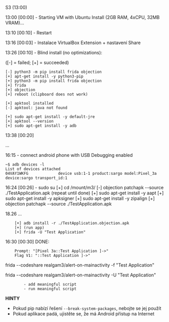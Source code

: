 S3 (13:00)

13:00 [00:00] - Starting VM with Ubuntu Install (2GB RAM, 4xCPU, 32MB VRAM)...

13:10 [00:10] - Restart

13:16 [00:03] - Instalace VirtualBox Extension + nastavení Share

13:26 [00:10] - Blind install (no optimizations):

([-] = failed; [+] = succeeded)

    [-] python3 -m pip install frida objection
    [+] apt-get install -y python3-pip
    [+] python3 -m pip install frida objection
    [+] frida
    [+] objection
    [+] reboot (clipboard does not work)

    [+] apktool installed
    [-] apktool: java not found

    [+] sudo apt-get install -y default-jre
    [+] apktool --version
    [+] sudo apt-get install -y adb

13:38 [00:20]

...

16:15 - connect android phone with USB Debugging enabled

```
~$ adb devices -l
List of devices attached
04VAY1WKFG             device usb:1-1 product:sargo model:Pixel_3a device:sargo transport_id:1
```

16:24 [00:26]  - sudo su
        [+] cd /mount/m3/
        [-] objection patchapk --source ./TestApplication.apk
        (repeat until done)
        [+] sudo apt-get install -y aapt
        [+] sudo apt-get install -y apksigner
        [+] sudo apt-get install -y zipalign
        [+] objection patchapk --source ./TestApplication.apk

18.26 ...

        [+] adb install -r ./TestApplication.objection.apk
        [+] (run app)
        [+] frida -U "Test Application"

16:30 [00:30] DONE:

        Prompt: "[Pixel 3a::Test Application ]->"
        Flag V1: "::Test Application ]->"

frida --codeshare realgam3/alert-on-mainactivity -f "Test Application"

frida --codeshare realgam3/alert-on-mainactivity -U "Test Application"

``` remaining todos:
        - add meaningful script
        - run meaningful script
```

**HINTY**

- Pokud pip nabízí řešení `--break-system-packages`, nebojte se jej použít
- Pokud aplikace padá, ujistěte se, že má Android přístup na Internet
